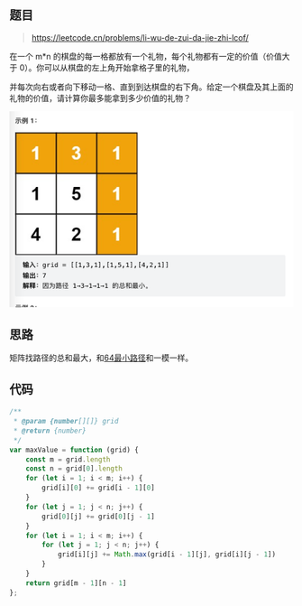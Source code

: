 ## 题目

> https://leetcode.cn/problems/li-wu-de-zui-da-jie-zhi-lcof/

在一个 m*n 的棋盘的每一格都放有一个礼物，每个礼物都有一定的价值（价值大于 0）。你可以从棋盘的左上角开始拿格子里的礼物，

并每次向右或者向下移动一格、直到到达棋盘的右下角。给定一个棋盘及其上面的礼物的价值，请计算你最多能拿到多少价值的礼物？


![image](https://raw.githubusercontent.com/kitiho/leetcode/main/assets/64.png)

## 思路

矩阵找路径的总和最大，和[64最小路径](https://github.com/kitiho/leetcode/blob/main/1.%20array-grid/64.%20%E6%9C%80%E5%B0%8F%E8%B7%AF%E5%BE%84%E5%92%8C.md)和一模一样。

## 代码

```js
/**
 * @param {number[][]} grid
 * @return {number}
 */
var maxValue = function (grid) {
    const m = grid.length
    const n = grid[0].length
    for (let i = 1; i < m; i++) {
        grid[i][0] += grid[i - 1][0]
    }
    for (let j = 1; j < n; j++) {
        grid[0][j] += grid[0][j - 1]
    }
    for (let i = 1; i < m; i++) {
        for (let j = 1; j < n; j++) {
            grid[i][j] += Math.max(grid[i - 1][j], grid[i][j - 1])
        }
    }
    return grid[m - 1][n - 1]
};
```
